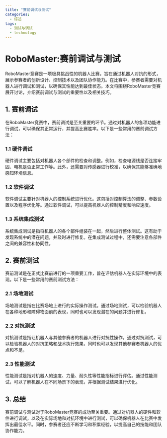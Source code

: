 ```yaml
---  
title: "赛前调试与测试"  
categories:  
  - 综述
tags: 
  - 测试与调试 
  - technology  
---  
```


# RoboMaster:赛前调试与测试

RoboMaster竞赛是一项极具挑战性的机器人比赛，旨在通过机器人对抗的形式，展示参赛者的创新设计、控制技术以及团队协作能力。在比赛中，参赛者需要对机器人进行调试和测试，以确保其性能达到最佳状态。本文将围绕RoboMaster竞赛展开讨论，介绍赛前调试与测试的重要性以及相关技巧。

## 1. 赛前调试

在RoboMaster竞赛中，赛前调试是至关重要的环节。通过对机器人的各项功能进行调试，可以确保其正常运行，并提高比赛胜率。以下是一些常用的赛前调试方法：

### 1.1 硬件调试

硬件调试主要包括对机器人各个部件的检查和调整。例如，检查电源线是否连接牢固、电机是否正常工作等。此外，还需要对传感器进行校准，以确保其能够准确地感知环境信息。

### 1.2 软件调试

软件调试主要针对机器人的控制系统进行优化。这包括对控制算法的调整、参数设置以及程序优化等。通过软件调试，可以提高机器人的控制精度和响应速度。

### 1.3 系统集成测试

系统集成测试是指将机器人的各个部件组装在一起，然后进行整体测试。这有助于发现系统中的潜在问题，并及时进行修复。在集成测试过程中，还需要注意各部件之间的兼容性和协同性。

## 2. 赛前测试

赛前测试是在正式比赛前进行的一项重要工作，旨在评估机器人在实际环境中的表现。以下是一些常用的赛前测试方法：

### 2.1 场地测试

场地测试是指在比赛场地上进行的实际操作测试。通过场地测试，可以检验机器人在各种地形和障碍物面前的表现，同时也可以发现潜在的问题并进行修复。

### 2.2 对抗测试

对抗测试是指让机器人与其他参赛者的机器人进行对抗性操作。通过对抗测试，可以检验机器人的对抗策略和战术执行效果，同时也可以发现其他参赛者机器人的优点和不足。

### 2.3 性能测试

性能测试是指对机器人的速度、力量、耐久性等性能指标进行评估。通过性能测试，可以了解机器人在不同场景下的表现，并根据测试结果进行优化。

## 3. 总结

赛前调试与测试对于RoboMaster竞赛的成功至关重要。通过对机器人的硬件和软件进行调试，以及在实际场地和对抗环境中进行测试，可以确保机器人在比赛中发挥出最佳水平。同时，参赛者还应不断学习和积累经验，以提高自己的技能和团队协作能力。 
